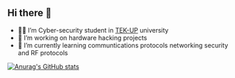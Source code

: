 ## Hi there 👋

<!-- 
**nassim-saii/nassim-saii** is a ✨ _special_ ✨ repository because its `README.md` (this file) appears on your GitHub profile.-->


- 👨‍🎓 I’m Cyber-security student in [TEK-UP](tek-up.de) university
- 🔭 I’m working on hardware hacking projects 
- 🌱 I’m currently learning communtications protocols networking security and RF protocols  
<!--  - 👯 I’m looking to collaborate on ...
- 🤔 I’m looking for help with ...
- 💬 Ask me about ...
- 📫 How to reach me: ...
- 😄 Pronouns: ...
- ⚡ Fun fact: ... -->


[![Anurag's GitHub stats](https://github-readme-stats.vercel.app/api?username=nassim-saii&theme=merko&show_icons=true)](https://github.com/anuraghazra/github-readme-stats)

